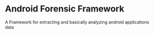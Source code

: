 # Android Forensic Framework
A Framework for extracting and basically analyzing android applications data
